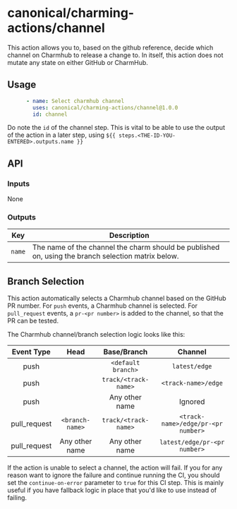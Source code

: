 # canonical/charming-actions/channel

This action allows you to, based on the github reference, decide which channel on Charmhub to release
a change to. In itself, this action does not mutate any state on either GitHub or CharmHub.

## Usage

```yaml
      - name: Select charmhub channel
        uses: canonical/charming-actions/channel@1.0.0
        id: channel
```

Do note the `id` of the channel step. This is vital to be able to use the output of the action
in a later step, using `${{ steps.<THE-ID-YOU-ENTERED>.outputs.name }}`

## API

### Inputs

None

### Outputs

| Key    | Description                                                                                        |
| ------ | -------------------------------------------------------------------------------------------------- |
| `name` | The name of the channel the charm should be published on, using the branch selection matrix below. |


## Branch Selection

This action automatically selects a Charmhub channel based on the GitHub PR number. For `push`
events, a Charmhub channel is selected. For `pull_request` events, a `pr-<pr number>` is added to the 
channel, so that the PR can be tested. 

The Charmhub channel/branch selection logic looks like this:

| Event Type   | Head            | Base/Branch          | Channel                           |
|:------------:|:---------------:|:--------------------:|:---------------------------------:|
| push         |                 | `<default branch>`   | `latest/edge`                     |
| push         |                 | `track/<track-name>` | `<track-name>/edge`               |
| push         |                 | Any other name       | Ignored                           |
| pull_request | `<branch-name>` | `track/<track-name>` | `<track-name>/edge/pr-<pr number>`|
| pull_request | Any other name  | Any other name       | `latest/edge/pr-<pr number>`      |

If the action is unable to select a channel, the action will fail. If you for any reason want to ignore the failure
and continue running the CI, you should set the `continue-on-error` parameter to `true` for this CI step. This is
mainly useful if you have fallback logic in place that you'd like to use instead of failing.


